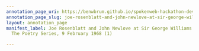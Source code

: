 ```yaml
---
annotation_page_uri: https://benwbrum.github.io/spokenweb-hackathon-development-noterms/annotations/joe-rosenblatt-and-john-newlove-at-sir-george-williams-university-the-poetry-series-9-february-1968-1--canvas-1-toc.json
annotation_page_slug: joe-rosenblatt-and-john-newlove-at-sir-george-williams-university-the-poetry-series-9-february-1968-1--canvas-1-toc
layout: annotation_page
manifest_label: Joe Rosenblatt and John Newlove at Sir George Williams University,
  The Poetry Series, 9 February 1968 (1)

---
```


